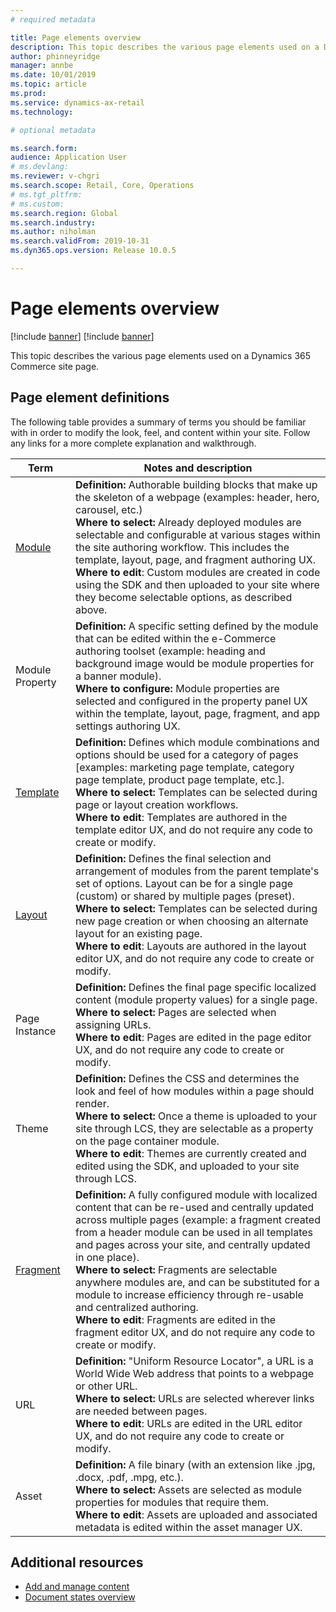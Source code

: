 ```yaml
---
# required metadata

title: Page elements overview
description: This topic describes the various page elements used on a Dynamics 365 Commerce site page.
author: phinneyridge
manager: annbe
ms.date: 10/01/2019
ms.topic: article
ms.prod: 
ms.service: dynamics-ax-retail
ms.technology: 

# optional metadata

ms.search.form:  
audience: Application User
# ms.devlang: 
ms.reviewer: v-chgri
ms.search.scope: Retail, Core, Operations
# ms.tgt_pltfrm: 
# ms.custom: 
ms.search.region: Global
ms.search.industry: 
ms.author: niholman
ms.search.validFrom: 2019-10-31
ms.dyn365.ops.version: Release 10.0.5

---
```

# Page elements overview

[!include [banner](../includes/preview-banner.md)]
[!include [banner](../includes/banner.md)]

This topic describes the various page elements used on a Dynamics 365 Commerce site page.

## Page element definitions

The following table provides a summary of terms you should be familiar with in order to modify the look, feel, and content within your site. Follow any links for a more complete explanation and walkthrough.

Term | Notes and description 
---|---
[Module](modules.md) | **Definition:** Authorable building blocks that make up the skeleton of a webpage (examples: header, hero, carousel, etc.)<br />**Where to select:** Already deployed modules are selectable and configurable at various stages within the site authoring workflow.  This includes the template, layout, page, and fragment authoring UX.<br />**Where to edit**: Custom modules are created in code using the SDK and then uploaded to your site where they become selectable options, as described above. 
Module Property | **Definition:** A specific setting defined by the module that can be edited within the e-Commerce authoring toolset (example: heading and background image would be module properties for a banner module).<br />**Where to configure:** Module properties are selected and configured in the property panel UX within the template, layout, page, fragment, and app settings authoring UX. 
[Template](templates-layouts-overview.md) | **Definition:** Defines which module combinations and options should be used for a category of pages [examples: marketing page template, category page template, product page template, etc.].<br />**Where to select:** Templates can be selected during page or layout creation workflows.<br />**Where to edit**: Templates are authored in the template editor UX, and do not require any code to create or modify. 
[Layout](templates-layouts-overview.md) | **Definition:** Defines the final selection and arrangement of modules from the parent template's set of options.  Layout can be for a single page (custom) or shared by multiple pages (preset).<br />**Where to select:** Templates can be selected during new page creation or when choosing  an alternate layout for an existing page.<br />**Where to edit**: Layouts are authored in the layout editor UX, and do not require any code to create or modify. 
Page Instance | **Definition:** Defines the final page specific localized content (module property values) for a single page.<br />**Where to select:** Pages are selected when assigning URLs.<br />**Where to edit**: Pages are edited in the page editor UX, and do not require any code to create or modify. 
Theme | **Definition:** Defines the CSS and determines the look and feel of how modules within a page should render.<br />**Where to select:** Once a theme is uploaded to your site through LCS, they are selectable as a property on the page container module.<br />**Where to edit**: Themes are currently created and edited using the SDK, and uploaded to your site through LCS. 
[Fragment](work-with-fragments.md) | **Definition:** A fully configured module with localized content that can be re-used and centrally updated across multiple pages (example: a fragment created from a header module can be used in all templates and pages across your site, and centrally updated in one place).<br />**Where to select:** Fragments are selectable anywhere modules are, and can be substituted for a module to increase efficiency through re-usable and centralized authoring. <br />**Where to edit**: Fragments are edited in the fragment editor UX, and do not require any code to create or modify. 
URL | **Definition:** "Uniform Resource Locator", a URL is a World Wide Web address that points to a webpage or other URL.<br />**Where to select:** URLs are selected wherever links are needed between pages. <br />**Where to edit**: URLs are edited in the URL editor UX, and do not require any code to create or modify. 
Asset | **Definition:** A file binary (with an extension like .jpg, .docx, .pdf, .mpg, etc.).<br />**Where to select:** Assets are selected as module properties for modules that require them. <br />**Where to edit**: Assets are uploaded and associated metadata is edited within the asset manager UX. 

## Additional resources

- [Add and manage content](add-manage-content.md)
- [Document states overview](document-states-overview.md)
